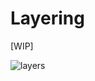 # Layering

[WIP]

![layers](https://user-images.githubusercontent.com/547415/50188724-5fcceb00-02d7-11e9-9c33-4b91d70f963e.png)

